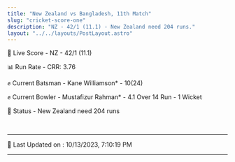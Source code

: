 ```yaml
---
title: "New Zealand vs Bangladesh, 11th Match"
slug: "cricket-score-one"
description: "NZ - 42/1 (11.1) - New Zealand need 204 runs."
layout: "../../layouts/PostLayout.astro"
---
```


🔴 Live Score - NZ - 42/1 (11.1)  

📊 Run Rate - CRR: 3.76  

✊ Current Batsman - Kane Williamson* - 10(24)  

✊ Current Bowler - Mustafizur Rahman* - 4.1 Over 14 Run - 1 Wicket  

📑 Status - New Zealand need 204 runs

<br />

***

📝 Last Updated on : 10/13/2023, 7:10:19 PM

***

